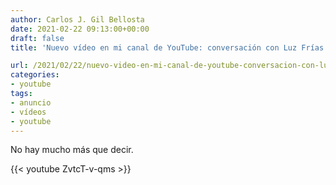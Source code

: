 ```yaml
---
author: Carlos J. Gil Bellosta
date: 2021-02-22 09:13:00+00:00
draft: false
title: 'Nuevo vídeo en mi canal de YouTube: conversación con Luz Frías'

url: /2021/02/22/nuevo-video-en-mi-canal-de-youtube-conversacion-con-luz-frias/
categories:
- youtube
tags:
- anuncio
- vídeos
- youtube
---
```


No hay mucho más que decir.

{{< youtube ZvtcT-v-qms >}}


